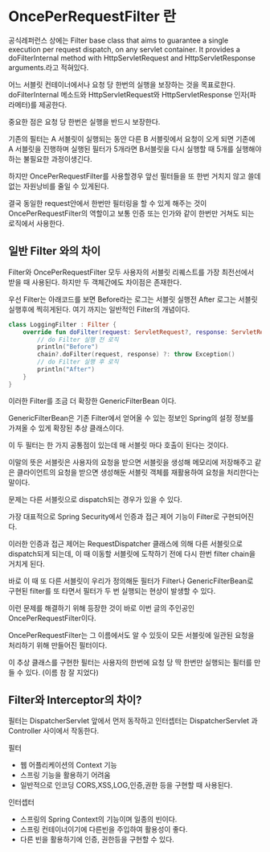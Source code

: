 # OncePerRequestFilter 란

공식레퍼런스 상에는 Filter base class that aims to guarantee a single execution per request dispatch, on any servlet container.
It provides a doFilterInternal method with HttpServletRequest and HttpServletResponse arguments.라고 적혀있다.

어느 서블릿 컨테이너에서나 요청 당 한번의 실행을 보장하는 것을 목표로한다. doFilterInternal 메소드와 HttpServletRequest와 HttpServletResponse 인자(파라메터)를 제공한다.

중요한 점은 요청 당 한번은 실행을 반드시 보장한다.

기존의 필터는 A 서블릿이 실행되는 동안 다른 B 서블릿에서 요청이 오게 되면 기존에 A 서블릿을 진행하며 실행된 필터가 5개라면 B서블릿을 다시 실행할 때 5개를 실행해야하는
불필요한 과정이생긴다.

하지만 OncePerRequestFilter를 사용할경우 앞선 필터들을 또 한번 거치지 않고 쓸데없는 자원낭비를 줄일 수 있게된다.

결국 동일한 request안에서 한번만 필터링을 할 수 있게 해주는 것이 OncePerRequestFilter의 역할이고 보통 인증 또는 인가와 같이 한번만 거쳐도 되는 로직에서 사용한다.

## 일반 Filter 와의 차이

Filter와 OncePerRequestFilter 모두 사용자의 서블릿 리퀘스트를 가장 최전선에서 받을 때 사용된다.
하지만 두 객체간에도 차이점은 존재한다.

우선 Filter는 아래코드를 보면 Before라는 로그는 서블릿 실행전 After 로그는 서블릿 실행후에 찍히게된다. 여기 까지는 일반적인 Filter의 개념이다.

```kotlin
class LoggingFilter : Filter {
    override fun doFilter(request: ServletRequest?, response: ServletResponse?, chain: FilterChain?) {
        // do Filter 실행 전 로직
        println("Before")
        chain?.doFilter(request, response) ?: throw Exception()
        // do Filter 실행 후 로직
        println("After")
    }
}
```

이러한 Filter를 조금 더 확장한 GenericFilterBean 이다.

GenericFilterBean은 기존 Filter에서 얻어올 수 있는 정보인 Spring의 설정 정보를 가져올 수 있게 확장된 추상 클래스이다.

이 두 필터는 한 가지 공통점이 있는데 매 서블릿 마다 호출이 된다는 것이다.

이말의 뜻은 서블릿은 사용자의 요청을 받으면 서블릿을 생성해 메모리에 저장해주고 같은 클라이언트의 요청을 받으면 생성해둔 서블릿 객체를 재활용하여 
요청을 처리한다는 말이다.

문제는 다른 서블릿으로 dispatch되는 경우가 있을 수 있다.

가장 대표적으로 Spring Security에서 인증과 접근 제어 기능이 Filter로 구현되어진다.

이러한 인증과 접근 제어는 RequestDispatcher 클래스에 의해 다른 서블릿으로 dispatch되게 되는데, 이 때 이동할 서블릿에 도착하기 전에 다시 한번 filter chain을 거치게 된다.

바로 이 때 또 다른 서블릿이 우리가 정의해둔 필터가 Filter나 GenericFilterBean로 구현된 filter를 또 타면서 필터가 두 번 실행되는 현상이 발생할 수 있다.

이런 문제를 해결하기 위해 등장한 것이 바로 이번 글의 주인공인 OncePerRequestFilter이다.

OncePerRequestFilter는 그 이름에서도 알 수 있듯이 모든 서블릿에 일관된 요청을 처리하기 위해 만들어진 필터이다.

이 추상 클래스를 구현한 필터는 사용자의 한번에 요청 당 딱 한번만 실행되는 필터를 만들 수 있다. (이름 참 잘 지었다)

## Filter와 Interceptor의 차이?

필터는 DispatcherServlet 앞에서 먼저 동작하고 인터셉터는 DispatcherServlet 과 Controller 사이에서 작동한다.

필터

- 웹 어플리케이션의 Context 기능
- 스프링 기능을 활용하기 어려움
- 일반적으로 인코딩 CORS,XSS,LOG,인증,권한 등을 구현할 때 사용된다.

인터셉터

- 스프링의 Spring Context의 기능이며 일종의 빈이다.
- 스프링 컨테이너이기에 다른빈을 주입하여 활용성이 좋다.
- 다른 빈을 활용하기에 인증, 권한등을 구현할 수 있다.

